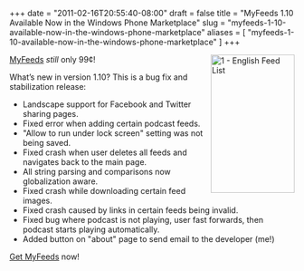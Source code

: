 +++
date = "2011-02-16T20:55:40-08:00"
draft = false
title = "MyFeeds 1.10 Available Now in the Windows Phone Marketplace"
slug = "myfeeds-1-10-available-now-in-the-windows-phone-marketplace"
aliases = [
	"myfeeds-1-10-available-now-in-the-windows-phone-marketplace"
]
+++
<p><a href="http://markpit.com/blog/image.axd?picture=1%20-%20English%20Feed%20List_1.png"><img style="background-image: none; border-right-width: 0px; padding-left: 0px; padding-right: 0px; display: inline; float: right; border-top-width: 0px; border-bottom-width: 0px; border-left-width: 0px; padding-top: 0px" title="1 - English Feed List" border="0" alt="1 - English Feed List" align="right" src="http://markpit.com/blog/image.axd?picture=1%20-%20English%20Feed%20List_thumb_1.png" width="148" height="244" /></a><a href="http://markpit.com/MyFeeds" target="_blank">MyFeeds</a>&#160;<em>still</em> only 99¢!</p>  <p>What’s new in version 1.10? This is a bug fix and stabilization release:</p>  <ul>   <li>Landscape support for Facebook and Twitter sharing pages. </li>    <li>Fixed error when adding certain podcast feeds. </li>    <li>&quot;Allow to run under lock screen&quot; setting was not being saved. </li>    <li>Fixed crash when user deletes all feeds and navigates back to the main page. </li>    <li>All string parsing and comparisons now globalization aware. </li>    <li>Fixed crash while downloading certain feed images. </li>    <li>Fixed crash caused by links in certain feeds being invalid. </li>    <li>Fixed bug where podcast is not playing, user fast forwards, then podcast starts playing automatically. </li>    <li>Added button on &quot;about&quot; page to send email to the developer (me!) </li> </ul>  <p><a href="http://social.zune.net/redirect?type=phoneApp&amp;id=d2648ca8-7eda-df11-a844-00237de2db9e" target="_blank">Get MyFeeds</a> now!</p>